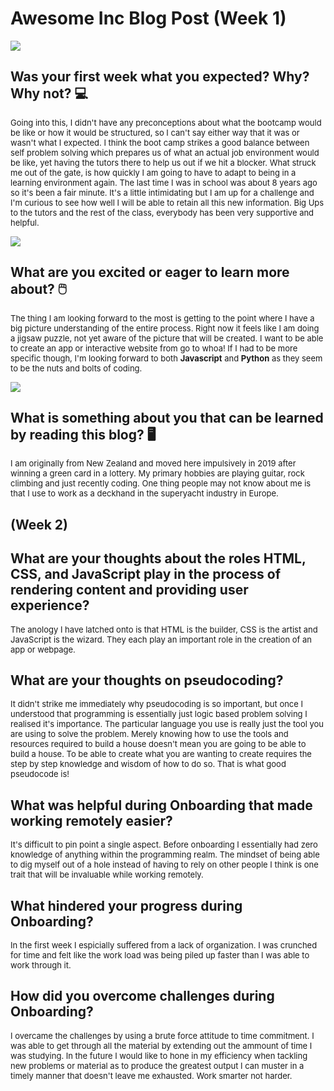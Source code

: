 # **Awesome Inc Blog Post (Week 1)** # 

![](https://images.yourstory.com/cs/wordpress/2018/09/Coding-SoloLearn.jpg)

## **Was your first week what you expected? Why? Why not?**   💻

<font size='2'> Going into this, I didn't have any preconceptions about what the bootcamp would be like or how it would be structured, so I can't say either way that it was or wasn't what I expected. I think the boot camp strikes a good balance between self problem solving which prepares us of what an actual job environment would be like, yet having the tutors there to help us out if we hit a blocker. What struck me out of the gate, is how quickly I am going to have to adapt to being in a learning environment again. The last time I was in school was about 8 years ago so it's been a fair minute. It's a little intimidating but I am up for a challenge and I'm curious to see how well I will be able to retain all this new information. Big Ups to the tutors and the rest of the class, everybody has been very supportive and helpful. </font> 

![](https://blog.gale.com/wp-content/uploads/2019/03/iStock-960937636.jpg)

## **What are you excited or eager to learn more about?**   🖱️

<font size='2'> The thing I am looking forward to the most is getting to the point where I have a big picture understanding of the entire process. Right now it feels like I am doing a jigsaw puzzle, not yet aware of the picture that will be created. I want to be able to create an app or interactive website from go to whoa! If I had to be more specific though, I'm looking forward to both <strong>Javascript</strong> and <strong>Python</strong> as they seem to be the nuts and bolts of coding. </font>

![](https://www.christenseninstitute.org/wp-content/uploads/2019/04/Code-photo-800-x-400.jpg)

## **What is something about you that can be learned by reading this blog?**   🖥️

<font size='2'> I am originally from New Zealand and moved here impulsively in 2019 after winning a green card in a lottery. My primary hobbies are playing guitar, rock climbing and just recently coding. One thing people may not know about me is that I use to work as a deckhand in the superyacht industry in Europe. </font>

## **(Week 2)** ##

## **What are your thoughts about the roles HTML, CSS, and JavaScript play in the process of rendering content and providing user experience?** ##
<font size='2'>The anology I have latched onto is that HTML is the builder, CSS is the artist and JavaScript is the wizard. They each play an important role in the creation of an app or webpage. </font>

## **What are your thoughts on pseudocoding?** ##
<font size='2'>It didn't strike me immediately why pseudocoding is so important, but once I understood that programming is essentially just logic based problem solving I realised it's importance. The particular language you use is really just the tool you are using to solve the problem. Merely knowing how to use the tools and resources required to build a house doesn't mean you are going to be able to build a house. To be able to create what you are wanting to create requires the step by step knowledge and wisdom of how to do so. That is what good pseudocode is! </font>
  
## **What was helpful during Onboarding that made working remotely easier?** ##
<font size='2'>It's difficult to pin point a single aspect. Before onboarding I essentially had zero knowledge of anything within the programming realm. The mindset of being able to dig myself out of a hole instead of having to rely on other people I think is one trait that will be invaluable while working remotely. </font>
  
## **What hindered your progress during Onboarding?** ##
<font size='2'>In the first week I espicially suffered from a lack of organization. I was crunched for time and felt like the work load was being piled up faster than I was able to work through it.</font>
  
## **How did you overcome challenges during Onboarding?** ##
<font size='2'>I overcame the challenges by using a brute force attitude to time commitment. I was able to get through all the material by extending out the ammount of time I was studying. In the future I would like to hone in my efficiency when tackling new problems or material as to produce the greatest output I can muster in a timely manner that doesn't leave me exhausted. Work smarter not harder.</font>
  
